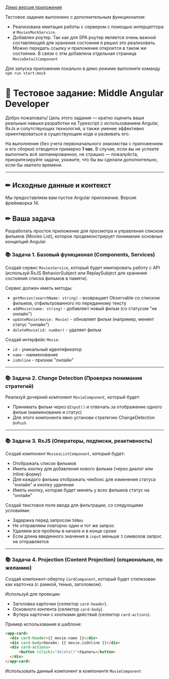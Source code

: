 [Демо версия приложения](https://ng-movies-446fd.web.app/)

Тестовое задание выполнено с дополнительным функционалом:
- Реализована имитация работы с сервером с помощью интерцептора и `MoviesMockService`.
- Добавлен роутер. Так как для SPA роутер является очень важной составляющей для хранения состояния я решил это реализовать. Можно передать ссылку и приложение откроется в таком же состоянии. В связи с этм добавлена отдельная страница `MovieDetailComponent`

Для запуска приложения локально в демо режиме выполните команду
`npm run start:mock`

# 📌 Тестовое задание: Middle Angular Developer 

Добро пожаловать! Цель этого задания — кратко оценить ваши реальные навыки разработки на Typescript с использованием Angular, RxJs и сопутствующих технологий, а также умение эффективно ориентироваться в существующем коде и развивать его.

На выполнение (без учета первоначального знакомства с приложением и его сборки) отводится примерно **1 час**. В случае, если вы не успеете выполнить всё запланированное, не страшно — пожалуйста, приоритезируйте задачи, укажите, что бы вы сделали дополнительно, если бы хватило времени.

---

## ✏ Исходные данные и контекст

Мы предоставляем вам пустое Angular приложение. Версия фреймворка 14.

## ✏ Ваша задача

Разработать простое приложение для просмотра и управления списком фильмов (Movies List), которое продемонстрирует понимание основных концепций Angular.

### 📚 Задача 1. Базовый функционал (Components, Services)

Создай сервис `MoviesService`, который будет имитировать работу с API (используй RxJS BehaviorSubject или ReplaySubject для хранения состояния списка фильмов в памяти). 

Сервис должен иметь методы:
- `getMovies(searchName: string)` - возвращает Observable со списком фильмов, отфильтрованного по переданному тексту
- `addMovie(name: string)` - добавляет новый фильм (со статусом "не онлайн")
- `updateMovie(movie: Movie)` - обновляет фильм (например, меняет статус "онлайн")
- `deleteMovie(id: number)` - удаляет фильм

Создай интерфейс `Movie`:
- `id` - уникальный идентификатор
- `name` - наименование
- `isOnline` - признак "онлайн"

---

### 📚 Задача 2. Change Detection (Проверка понимания стратегий)

Реализуй дочерний компонент `MovieComponent`, который будет:
- Принимать фильм через `@Input()` и отвечать за отображение одного фильм (наименование и статус)
- Для этого компонента явно установи стратегию ChangeDetection `OnPush`

---

### 📚 Задача 3. RxJS (Операторы, подписки, реактивность)

Создай компонент `MoviesListComponent`, который будет:
- Отображать список фильмов
- Иметь кнопку для добавления нового фильма (через диалог или inline-форму)
- Для каждого фильма отображать чекбокс для изменения статуса "онлайн" и кнопку удаления
- Иметь кнопку, которая будет менять у всех фильмов статус на "онлайн"

Создай текстовое поле ввода для фильтрации, со следующими условиями:
- Задержка перед запросом `500ms`
- Не отправляем повторно один и тот же запрос
- Удаляем все пробелы в начале и в конце сроки
- Если длина введенного значения в `input` меньше `3` символов запрос не отправляется

---

### 📚 Задача 4. Projection (Content Projection) (опционально, по желанию)

Создай компонент-обертку `CardComponent`, который будет стилизован как карточка (с рамкой, тенью, заголовком).

Используй <ng-content> для проекции:
- Заголовка карточки (селектор `card-header`).
- Основного контента (селектор `card-body`).
- Футера карточки с кнопками действий (селектор `card-actions`).

Пример использования в шаблоне:
```html
<app-card>
  <div card-header>{{ movie.name }}</div>
  <div card-body>Онлайн: {{ movie.isOnline }}</div>
  <div card-actions>
      <button (click)="delete()">Удалить</button>
  </div>
</app-card>
```

Использовать данный компонент в компоненте `MovieComponent`
